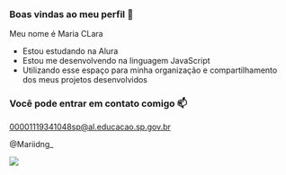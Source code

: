 ### Boas vindas ao meu perfil 💙

Meu nome é Maria CLara

- Estou estudando na Alura 
- Estou me desenvolvendo na linguagem JavaScript
- Utilizando esse espaço para minha organização e compartilhamento dos meus projetos desenvolvidos

### Você pode entrar em contato comigo 📫

00001119341048sp@al.educacao.sp.gov.br

@Mariidng_

![](https://media1.tenor.com/m/lElB9Kh05EEAAAAd/seungkwan-seventeen.gif)
